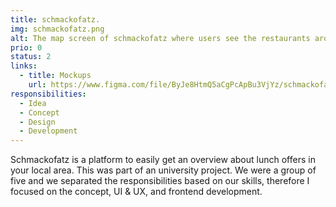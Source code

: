 ```yaml
---
title: schmackofatz.
img: schmackofatz.png
alt: The map screen of schmackofatz where users see the restaurants around them.
prio: 0
status: 2
links:
  - title: Mockups
    url: https://www.figma.com/file/ByJe8HtmQ5aCgPcApBu3VjYz/schmackofatz.?node-id=0%3A1
responsibilities:
  - Idea
  - Concept
  - Design
  - Development
---
```


Schmackofatz is a platform to easily get an overview about lunch offers in your local area. This was part of an university project. We were a group of five and we separated the responsibilities based on our skills, therefore I focused on the concept, UI & UX, and frontend development.
